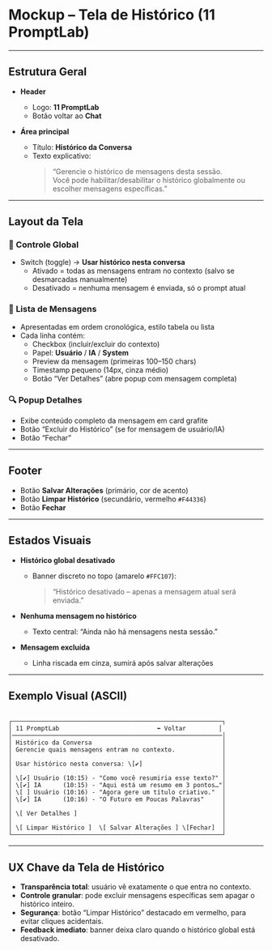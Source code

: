 # Mockup – Tela de Histórico (11 PromptLab)

---

## Estrutura Geral
- **Header**
  - Logo: **11 PromptLab**
  - Botão voltar ao **Chat**

- **Área principal**
  - Título: **Histórico da Conversa**
  - Texto explicativo:  
    > “Gerencie o histórico de mensagens desta sessão.  
    > Você pode habilitar/desabilitar o histórico globalmente ou escolher mensagens específicas.”

---

## Layout da Tela

### 🔄 Controle Global
- Switch (toggle) → **Usar histórico nesta conversa**  
  - Ativado = todas as mensagens entram no contexto (salvo se desmarcadas manualmente)  
  - Desativado = nenhuma mensagem é enviada, só o prompt atual

### 📜 Lista de Mensagens
- Apresentadas em ordem cronológica, estilo tabela ou lista
- Cada linha contém:
  - Checkbox (incluir/excluir do contexto)  
  - Papel: **Usuário** / **IA** / **System**  
  - Preview da mensagem (primeiras 100–150 chars)  
  - Timestamp pequeno (14px, cinza médio)  
  - Botão “Ver Detalhes” (abre popup com mensagem completa)

### 🔍 Popup Detalhes
- Exibe conteúdo completo da mensagem em card grafite
- Botão “Excluir do Histórico” (se for mensagem de usuário/IA)
- Botão “Fechar”

---

## Footer
- Botão **Salvar Alterações** (primário, cor de acento)  
- Botão **Limpar Histórico** (secundário, vermelho `#F44336`)  
- Botão **Fechar**  

---

## Estados Visuais

- **Histórico global desativado**
  - Banner discreto no topo (amarelo `#FFC107`):  
    > “Histórico desativado – apenas a mensagem atual será enviada.”  

- **Nenhuma mensagem no histórico**
  - Texto central: “Ainda não há mensagens nesta sessão.”  

- **Mensagem excluída**
  - Linha riscada em cinza, sumirá após salvar alterações  

---

## Exemplo Visual (ASCII)

```

┌──────────────────────────────────────────────────────────┐
│ 11 PromptLab                           ⬅️ Voltar         │
│──────────────────────────────────────────────────────────│
│ Histórico da Conversa                                    │
│ Gerencie quais mensagens entram no contexto.             │
│                                                          │
│ Usar histórico nesta conversa: \[✔]                      │
│                                                          │
│ \[✔] Usuário (10:15) - "Como você resumiria esse texto?" │
│ \[✔] IA      (10:15) - "Aqui está um resumo em 3 pontos…"│
│ \[ ] Usuário (10:16) - "Agora gere um título criativo."  │
│ \[✔] IA      (10:16) - "O Futuro em Poucas Palavras"     │
│                                                          │
│ \[ Ver Detalhes ]                                        │
│                                                          │
│ \[ Limpar Histórico ]  \[ Salvar Alterações ] \[Fechar]  │
└──────────────────────────────────────────────────────────┘

```

---

## UX Chave da Tela de Histórico
- **Transparência total**: usuário vê exatamente o que entra no contexto.  
- **Controle granular**: pode excluir mensagens específicas sem apagar o histórico inteiro.  
- **Segurança**: botão “Limpar Histórico” destacado em vermelho, para evitar cliques acidentais.  
- **Feedback imediato**: banner deixa claro quando o histórico global está desativado.  

